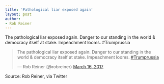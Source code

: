 ```yaml
---
title: 'Pathological liar exposed again'
layout: post
author:
- Rob Reiner
---
```


The pathological liar exposed again. Danger to our standing in the world &amp; democracy itself at stake. Impeachment looms. #Trumprussia

<blockquote class="twitter-tweet"><p lang="en" dir="ltr">The pathological liar exposed again. Danger to our standing in the world &amp; democracy itself at stake. Impeachment looms. <a href="https://twitter.com/hashtag/Trumprussia?src=hash&amp;ref_src=twsrc%5Etfw">#Trumprussia</a></p>&mdash; Rob Reiner (@robreiner) <a href="https://twitter.com/robreiner/status/842451622164807680?ref_src=twsrc%5Etfw">March 16, 2017</a></blockquote> <script async src="https://platform.twitter.com/widgets.js" charset="utf-8"></script>

Source: Rob Reiner, via Twitter
